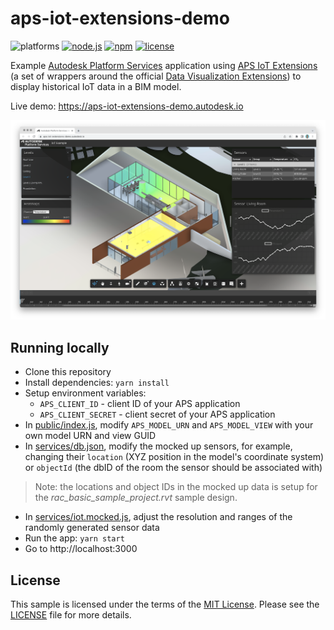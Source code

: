 # aps-iot-extensions-demo

![platforms](https://img.shields.io/badge/platform-windows%20%7C%20osx%20%7C%20linux-lightgray.svg)
[![node.js](https://img.shields.io/badge/Node.js-16.17-blue.svg)](https://nodejs.org)
[![npm](https://img.shields.io/badge/npm-8.15-blue.svg)](https://www.npmjs.com/)
[![license](https://img.shields.io/:license-mit-green.svg)](https://opensource.org/licenses/MIT)

Example [Autodesk Platform Services](https://aps.autodesk.com) application using
[APS IoT Extensions](https://github.com/autodesk-platform-services/aps-iot-extensions) (a set of wrappers around the official
[Data Visualization Extensions](https://forge.autodesk.com/en/docs/dataviz/v1/developers_guide/introduction))
to display historical IoT data in a BIM model.

Live demo: https://aps-iot-extensions-demo.autodesk.io

![Screenshot](./screenshot.png)

## Running locally

- Clone this repository
- Install dependencies: `yarn install`
- Setup environment variables:
    - `APS_CLIENT_ID` - client ID of your APS application
    - `APS_CLIENT_SECRET` - client secret of your APS application
- In [public/index.js](./public/index.js), modify `APS_MODEL_URN` and `APS_MODEL_VIEW`
with your own model URN and view GUID
- In [services/db.json](./services/db.json), modify the mocked up sensors,
for example, changing their `location` (XYZ position in the model's coordinate system)
or `objectId` (the dbID of the room the sensor should be associated with)

> Note: the locations and object IDs in the mocked up data is setup for the _rac\_basic\_sample\_project.rvt_ sample design.

- In [services/iot.mocked.js](./services/iot.mocked.js), adjust the resolution and ranges of the randomly generated sensor data
- Run the app: `yarn start`
- Go to http://localhost:3000

## License

This sample is licensed under the terms of the [MIT License](http://opensource.org/licenses/MIT).
Please see the [LICENSE](LICENSE) file for more details.
